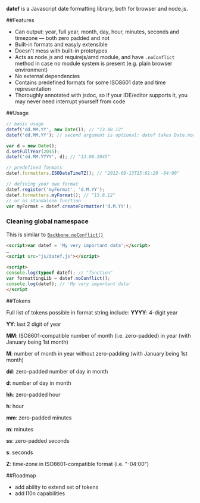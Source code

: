 **datef** is a Javascript date formatting library, both for browser and node.js.

##Features

* Can output: year, full year, month, day, hour, minutes, seconds and timezone — both zero padded and not
* Built-in formats and easyly extensible
* Doesn't mess with built-in prototypes
* Acts as node.js and requirejs/amd module, and have  `.noConflict` method in case no module system is present (e.g. plain browser environment)
* No external dependencies
* Contains predefined formats for some ISO8601 date and time representation
* Thoroughly annotated with jsdoc, so if your IDE/editor supports it, you may never need interrupt yourself from code

##Usage

```javascript
// basic usage
datef('dd.MM.YY', new Date()); // "13.08.12"
datef('dd.MM.YY'); // second argument is optional; datef takes Date.now() if no date is provided

var d = new Date();
d.setFullYear(2045);
datef('dd.MM.YYYY', d); // "13.08.2045"

// predefined formats
datef.formatters.ISODateTimeTZ(); // "2012-08-13T15:01:29 -04:00"

// defining your own format
datef.register('myFormat', 'd.M.YY');
datef.formatters.myFormat(); // "13.8.12"
// or as standalone function
var myFormat = datef.createFormatter('d.M.YY');
```

### Cleaning global namespace
This is similar to [`Backbone.noConflict()`](http://backbonejs.org/#Utility-noConflict)
```html
<script>var datef = 'My very important data';</script>
…
<script src="js/datef.js"></script>

<script>
console.log(typeof datef); // "function"
var formattingLib = datef.noConflict();
console.log(datef); // 'My very important data'
</script
```

##Tokens

Full list of tokens possible in format string include:
**YYYY**: 4-digit year

**YY**: last 2 digit of year

**MM**: ISO8601-compatible number of month (i.e. zero-padded) in year (with January being 1st month)

**M**: number of month in year without zero-padding (with January being 1st month)

**dd**: zero-padded number of day in month

**d**: number of day in month

**hh**: zero-padded hour

**h**: hour

**mm**: zero-padded minutes

**m**: minutes

**ss**: zero-padded seconds

**s**: seconds

**Z**: time-zone in ISO8601-compatible format (i.e. "-04:00")

##Roadmap

* add ability to extend set of tokens
* add l10n capabilities